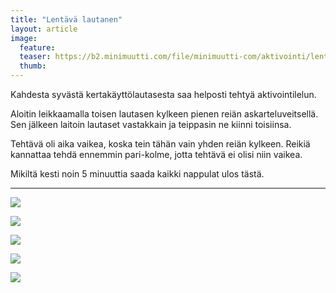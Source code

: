 ```yaml
---
title: "Lentävä lautanen"
layout: article
image:
  feature:
  teaser: https://b2.minimuutti.com/file/minimuutti-com/aktivointi/lentava-lautanen/DS03631%20%282%29-245px.jpg
  thumb:
---
```


Kahdesta syvästä kertakäyttölautasesta saa helposti tehtyä aktivointilelun.

Aloitin leikkaamalla toisen lautasen kylkeen pienen reiän askarteluveitsellä. Sen jälkeen laitoin lautaset vastakkain ja teippasin ne kiinni toisiinsa.

Tehtävä oli aika vaikea, koska tein tähän vain yhden reiän kylkeen. Reikiä kannattaa tehdä ennemmin pari-kolme, jotta tehtävä ei olisi niin vaikea.

Mikiltä kesti noin 5 minuuttia saada kaikki nappulat ulos tästä.

---

![](https://b2.minimuutti.com/file/minimuutti-com/aktivointi/lentava-lautanen/DS03632-800px.jpg)

![](https://b2.minimuutti.com/file/minimuutti-com/aktivointi/lentava-lautanen/DS03631-800px.jpg)

![](https://b2.minimuutti.com/file/minimuutti-com/aktivointi/lentava-lautanen/DS03685-800px.jpg)

![](https://b2.minimuutti.com/file/minimuutti-com/aktivointi/lentava-lautanen/DS03682-800px.jpg)

![](https://b2.minimuutti.com/file/minimuutti-com/aktivointi/lentava-lautanen/DS03617-800px.jpg)
